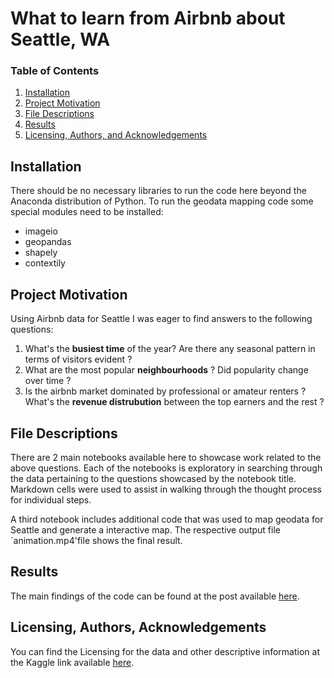 # What to learn from Airbnb about Seattle, WA

### Table of Contents

1. [Installation](#installation)
2. [Project Motivation](#motivation)
3. [File Descriptions](#files)
4. [Results](#results)
5. [Licensing, Authors, and Acknowledgements](#licensing)

## Installation <a name="installation"></a>

There should be no necessary libraries to run the code here beyond the Anaconda distribution of Python. 
To run the geodata mapping code some special modules need to be installed:
- imageio 
- geopandas 
- shapely
- contextily

## Project Motivation<a name="motivation"></a>

Using Airbnb data for Seattle I was eager to find answers to the following questions:

1. What's the **busiest time** of the year? Are there any seasonal pattern in terms of visitors evident ?
2. What are the most popular **neighbourhoods** ? Did popularity change over time ?
3. Is the airbnb market dominated by professional  or amateur  renters ? What's the **revenue distrubution** between the top earners and the rest ?



## File Descriptions <a name="files"></a>

There are 2 main notebooks available here to showcase work related to the above questions.  Each of the notebooks is  exploratory in searching through the data pertaining to the questions showcased by the notebook title.  Markdown cells were used to assist in walking through the thought process for individual steps.

A third notebook includes additional code that was used to map geodata for Seattle and generate a interactive map. 
The respective output file `animation.mp4'file shows the final result.

## Results<a name="results"></a>

The main findings of the code can be found at the post available [here](https://medium.com/@nassimo/what-can-we-learn-from-airbnb-about-seattle-4342b7626b52).

## Licensing, Authors, Acknowledgements<a name="licensing"></a>

You can find the Licensing for the data and other descriptive information at the Kaggle link available [here](https://www.kaggle.com/airbnb/seattle/metadata).

